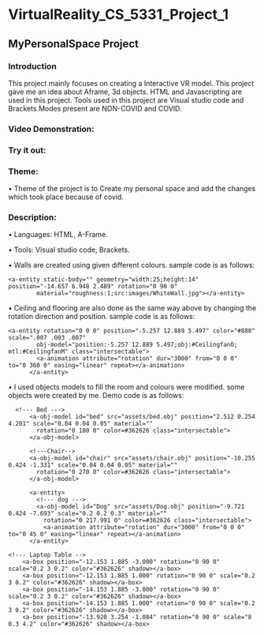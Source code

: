 # VirtualReality_CS_5331_Project_1
## MyPersonalSpace Project
### Introduction
This project mainly focuses on creating a Interactive VR model. This project gave me an idea about Aframe, 3d objects. HTML and Javascripting are used in this project. Tools used in this project are Visual studio code and Brackets.Modes present are NON-COVID and COVID. 

### Video Demonstration:

### Try it out:

### Theme:
•	Theme of the project is to Create my personal space and add the changes which took place because of covid.

### Description:
 
•	Languages: HTML, A-Frame.

• Tools: Visual studio code, Brackets.

•	Walls are created using given different colours. sample code is as follows:
```
<a-entity static-body="" geometry="width:25;height:14" position="-14.657 6.948 2.489" rotation="0 90 0"
        material="roughness:1;src:images/WhiteWall.jpg"></a-entity>    
```

•	Ceiling and flooring are also done as the same way above by changing the rotation direction and position. sample code is as follows:
```
<a-entity rotation="0 0 0" position="-5.257 12.889 5.497" color="#888" scale=".007 .003 .007"
        obj-model="position:-5.257 12.889 5.497;obj:#CeilingfanO; mtl:#CeilingfanM" class="intersectable">
        <a-animation attribute="rotation" dur="3000" from="0 0 0" to="0 360 0" easing="linear" repeat></a-animation>
      </a-entity>
```
•	I used objects models to fill the room and colours were modified. some objects were created by me. Demo code is as follows:
```
  <!--- Bed --->
      <a-obj-model id="bed" src="assets/bed.obj" position="2.512 0.254 4.201" scale="0.04 0.04 0.05" material=""
        rotation="0 180 0" color=#362626 class="intersectable">
      </a-obj-model>

      <!---Chair-->
      <a-obj-model id="chair" src="assets/chair.obj" position="-10.255 0.424 -1.331" scale="0.04 0.04 0.05" material=""
        rotation="0 270 0" color=#362626 class="intersectable">
      </a-obj-model>

      <a-entity>
        <!--- dog --->
        <a-obj-model id="Dog" src="assets/Dog.obj" position="-9.721 0.424 -7.693" scale="0.2 0.2 0.3" material=""
          rotation="0 217.991 0" color=#362626 class="intersectable">
          <a-animation attribute="rotation" dur="3000" from="0 0 0" to="0 45 0" easing="linear" repeat></a-animation>
      </a-entity>
  ```
  
  ```
  <!--- Laptop Table -->
      <a-box position="-12.153 1.885 -3.000" rotation="0 90 0" scale="0.2 3 0.2" color="#362626" shadow></a-box>
      <a-box position="-12.153 1.885 1.000" rotation="0 90 0" scale="0.2 3 0.2" color="#362626" shadow></a-box>
      <a-box position="-14.153 1.885 -3.000" rotation="0 90 0" scale="0.2 3 0.2" color="#362626" shadow></a-box>
      <a-box position="-14.153 1.885 1.000" rotation="0 90 0" scale="0.2 3 0.2" color="#362626" shadow></a-box>
      <a-box position="-13.920 3.254 -1.084" rotation="0 90 0" scale="8 0.3 4.2" color="#362626" shadow></a-box>
  ```
